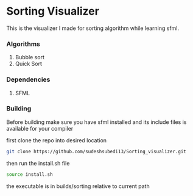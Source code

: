 # **Sorting Visualizer**

This is the visualizer I made for sorting algorithm while learning
sfml.

### **Algorithms**
1. Bubble sort
2. Quick Sort

### **Dependencies**
1. SFML

### **Building**
Before building make sure you have sfml installed and its include files is available for your compiler

first clone the repo into desired location

```sh
git clone https://github.com/sudeshsubedi13/Sorting_visualizer.git
```

then run the install.sh file
```sh
source install.sh
```

the executable is in builds/sorting relative to current path